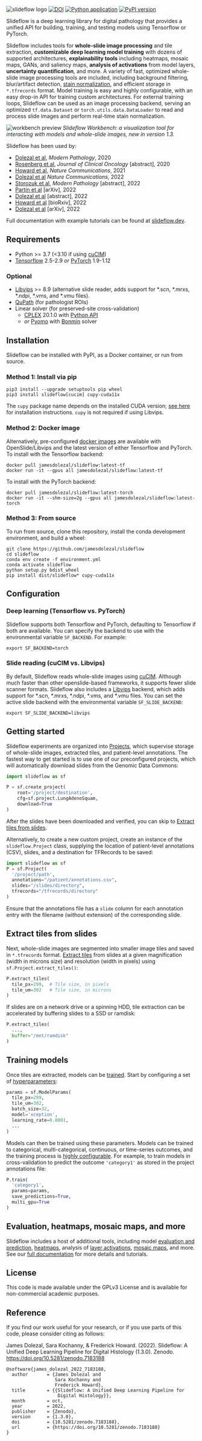 ![slideflow logo](https://github.com/jamesdolezal/slideflow/raw/master/docs-source/pytorch_sphinx_theme/images/slideflow-banner.png)
[![DOI](https://zenodo.org/badge/DOI/10.5281/zenodo.5703792.svg)](https://doi.org/10.5281/zenodo.5703792)
[![Python application](https://github.com/jamesdolezal/slideflow/actions/workflows/python-app.yml/badge.svg?branch=master)](https://github.com/jamesdolezal/slideflow/actions/workflows/python-app.yml)
[![PyPI version](https://badge.fury.io/py/slideflow.svg)](https://badge.fury.io/py/slideflow)

Slideflow is a deep learning library for digital pathology that provides a unified API for building, training, and testing models using Tensorflow or PyTorch.

Slideflow includes tools for **whole-slide image processing** and tile extraction, **customizable deep learning model training** with dozens of supported architectures, **explainability tools** including heatmaps, mosaic maps, GANs, and saliency maps, **analysis of activations** from model layers, **uncertainty quantification**, and more. A variety of fast, optimized whole-slide image processing tools are included, including background filtering, blur/artifact detection, [stain normalization](https://slideflow.dev/norm.html), and efficient storage in `*.tfrecords` format. Model training is easy and highly configurable, with an easy drop-in API for training custom architectures. For external training loops, Slideflow can be used as an image processing backend, serving an optimized `tf.data.Dataset` or `torch.utils.data.DataLoader` to read and process slide images and perform real-time stain normalization.

![workbench preview](https://github.com/jamesdolezal/slideflow/raw/master/docs-source/source/workbench_preview.png)
*Slideflow Workbench: a visualization tool for interacting with models and whole-slide images, new in version 1.3.*

Slideflow has been used by:

- [Dolezal et al](https://www.nature.com/articles/s41379-020-00724-3), _Modern Pathology_, 2020
- [Rosenberg et al](https://ascopubs.org/doi/10.1200/JCO.2020.38.15_suppl.e23529), _Journal of Clinical Oncology_ [abstract], 2020
- [Howard et al](https://www.nature.com/articles/s41467-021-24698-1), _Nature Communications_, 2021
- [Dolezal et al](https://www.nature.com/articles/s41467-022-34025-x) _Nature Communications_, 2022
- [Storozuk et al](https://www.nature.com/articles/s41379-022-01039-1.pdf), _Modern Pathology_ [abstract], 2022
- [Partin et al](https://arxiv.org/abs/2204.11678) [arXiv], 2022
- [Dolezal et al](https://ascopubs.org/doi/abs/10.1200/JCO.2022.40.16_suppl.8549) [abstract], 2022
- [Howard et al](https://www.biorxiv.org/content/10.1101/2022.07.07.499039v1) [bioRxiv], 2022
- [Dolezal et al](https://arxiv.org/abs/2211.06522) [arXiv], 2022

Full documentation with example tutorials can be found at [slideflow.dev](https://www.slideflow.dev/).

## Requirements
- Python >= 3.7 (<3.10 if using [cuCIM](https://docs.rapids.ai/api/cucim/stable/))
- [Tensorflow](https://www.tensorflow.org/) 2.5-2.9 _or_ [PyTorch](https://pytorch.org/) 1.9-1.12

### Optional
- [Libvips](https://libvips.github.io/libvips/) >= 8.9 (alternative slide reader, adds support for *.scn, *.mrxs, *.ndpi, *.vms, and *.vmu files).
- [QuPath](https://qupath.github.io/) (for pathologist ROIs)
- Linear solver (for preserved-site cross-validation)
  - [CPLEX](https://www.ibm.com/docs/en/icos/12.10.0?topic=v12100-installing-cplex-optimization-studio) 20.1.0 with [Python API](https://www.ibm.com/docs/en/icos/12.10.0?topic=cplex-setting-up-python-api)
  - _or_ [Pyomo](http://www.pyomo.org/installation) with [Bonmin](https://anaconda.org/conda-forge/coinbonmin) solver


## Installation
Slideflow can be installed with PyPI, as a Docker container, or run from source.

### Method 1: Install via pip

```
pip3 install --upgrade setuptools pip wheel
pip3 install slideflow[cucim] cupy-cuda11x
```

The `cupy` package name depends on the installed CUDA version; [see here](https://docs.cupy.dev/en/stable/install.html#installing-cupy) for installation instructions. `cupy` is not required if using Libvips.

### Method 2: Docker image

Alternatively, pre-configured [docker images](https://hub.docker.com/repository/docker/jamesdolezal/slideflow) are available with OpenSlide/Libvips and the latest version of either Tensorflow and PyTorch. To install with the Tensorflow backend:

```
docker pull jamesdolezal/slideflow:latest-tf
docker run -it --gpus all jamesdolezal/slideflow:latest-tf
```

To install with the PyTorch backend:

```
docker pull jamesdolezal/slideflow:latest-torch
docker run -it --shm-size=2g --gpus all jamesdolezal/slideflow:latest-torch
```

### Method 3: From source

To run from source, clone this repository, install the conda development environment, and build a wheel:

```
git clone https://github.com/jamesdolezal/slideflow
cd slideflow
conda env create -f environment.yml
conda activate slideflow
python setup.py bdist_wheel
pip install dist/slideflow* cupy-cuda11x
```

## Configuration

### Deep learning (Tensorflow vs. PyTorch)

Slideflow supports both Tensorflow and PyTorch, defaulting to Tensorflow if both are available. You can specify the backend to use with the environmental variable `SF_BACKEND`. For example:

```
export SF_BACKEND=torch
```

### Slide reading (cuCIM vs. Libvips)

By default, Slideflow reads whole-slide images using [cuCIM](https://docs.rapids.ai/api/cucim/stable/). Although much faster than other openslide-based frameworks, it supports fewer slide scanner formats. Slideflow also includes a [Libvips](https://libvips.github.io/libvips/) backend, which adds support for *.scn, *.mrxs, *.ndpi, *.vms, and *.vmu files. You can set the active slide backend with the environmental variable `SF_SLIDE_BACKEND`:

```
export SF_SLIDE_BACKEND=libvips
```


## Getting started
Slideflow experiments are organized into [Projects](https://slideflow.dev/project_setup), which supervise storage of whole-slide images, extracted tiles, and patient-level annotations. The fastest way to get started is to use one of our preconfigured projects, which will automatically download slides from the Genomic Data Commons:

```python
import slideflow as sf

P = sf.create_project(
    root='/project/destination',
    cfg=sf.project.LungAdenoSquam,
    download=True
)
```

After the slides have been downloaded and verified, you can skip to [Extract tiles from slides](#extract-tiles-from-slides).

Alternatively, to create a new custom project, create an instance of the `slideflow.Project` class, supplying the location of patient-level annotations (CSV), slides, and a destination for TFRecords to be saved:

```python
import slideflow as sf
P = sf.Project(
  '/project/path',
  annotations="/patient/annotations.csv",
  slides="/slides/directory",
  tfrecords="/tfrecords/directory"
)
```

Ensure that the annotations file has a `slide` column for each annotation entry with the filename (without extension) of the corresponding slide.

## Extract tiles from slides

Next, whole-slide images are segmented into smaller image tiles and saved in `*.tfrecords` format. [Extract tiles](https://slideflow.dev/slide_processing) from slides at a given magnification (width in microns size) and resolution (width in pixels) using `sf.Project.extract_tiles()`:

```python
P.extract_tiles(
  tile_px=299,  # Tile size, in pixels
  tile_um=302   # Tile size, in microns
)
```

If slides are on a network drive or a spinning HDD, tile extraction can be accelerated by buffering slides to a SSD or ramdisk:

```python
P.extract_tiles(
  ...,
  buffer="/mnt/ramdisk"
)
```

## Training models

Once tiles are extracted, models can be [trained](https://slideflow.dev/training). Start by configuring a set of [hyperparameters](https://slideflow.dev/model#modelparams):

```python
params = sf.ModelParams(
  tile_px=299,
  tile_um=302,
  batch_size=32,
  model='xception',
  learning_rate=0.0001,
  ...
)
```

Models can then be trained using these parameters. Models can be trained to categorical, multi-categorical, continuous, or time-series outcomes, and the training process is [highly configurable](https://slideflow.dev/training). For example, to train models in cross-validation to predict the outcome `'category1'` as stored in the project annotations file:

```python
P.train(
  'category1',
  params=params,
  save_predictions=True,
  multi_gpu=True
)
```

## Evaluation, heatmaps, mosaic maps, and more

Slideflow includes a host of additional tools, including model [evaluation and prediction](https://slideflow.dev/evaluation), [heatmaps](https://slideflow.dev/evaluation#heatmaps), analysis of [layer activations](https://slideflow.dev/posthoc), [mosaic maps](https://slideflow.dev/posthoc#mosaic-maps), and more. See our [full documentation](https://slideflow.dev) for more details and tutorials.

## License
This code is made available under the GPLv3 License and is available for non-commercial academic purposes.

## Reference
If you find our work useful for your research, or if you use parts of this code, please consider citing as follows:

James Dolezal, Sara Kochanny, & Frederick Howard. (2022). Slideflow: A Unified Deep Learning Pipeline for Digital Histology (1.3.0). Zenodo. https://doi.org/10.5281/zenodo.7183188

```
@software{james_dolezal_2022_7183188,
  author       = {James Dolezal and
                  Sara Kochanny and
                  Frederick Howard},
  title        = {{Slideflow: A Unified Deep Learning Pipeline for
                   Digital Histology}},
  month        = oct,
  year         = 2022,
  publisher    = {Zenodo},
  version      = {1.3.0},
  doi          = {10.5281/zenodo.7183188},
  url          = {https://doi.org/10.5281/zenodo.7183188}
}
```
